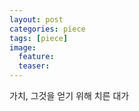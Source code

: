 ```yaml
---
layout: post
categories: piece
tags: [piece]
image:
  feature:
  teaser:
---
```


가치,
그것을 얻기 위해 치른 대가
